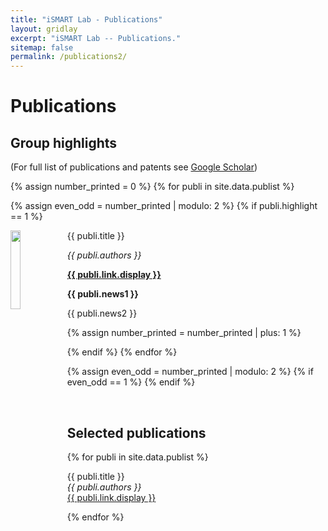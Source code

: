 ```yaml
---
title: "iSMART Lab - Publications"
layout: gridlay
excerpt: "iSMART Lab -- Publications."
sitemap: false
permalink: /publications2/
---
```


# Publications

## Group highlights

(For full list of publications and patents see [Google Scholar](https://scholar.google.com/citations?hl=en&user=V8pn4tIAAAAJ&view_op=list_works&sortby=pubdate))

{% assign number_printed = 0 %}
{% for publi in site.data.publist %}

{% assign even_odd = number_printed | modulo: 2 %}
{% if publi.highlight == 1 %}

<div class="row">
 <div class="col-sm-12 clearfix">
  <div class="well">
   <img src="{{ site.url }}{{ site.baseurl }}/images/pubpic/{{ publi.image }}" class="img-responsive";border: 3px solid #000; width="18%" style="aspect-ratio: 1.8;float: left" />
   <pubtit>{{ publi.title }}</pubtit>
   <p><em>{{ publi.authors }}</em></p>
   <p><strong><a href="{{ publi.link.url }}">{{ publi.link.display }}</a></strong></p>
   <p class="text-danger"><strong> {{ publi.news1 }}</strong></p>
   <p> {{ publi.news2 }}</p>
  </div>
 </div>
</div>

{% assign number_printed = number_printed | plus: 1 %}

{% endif %}
{% endfor %}

{% assign even_odd = number_printed | modulo: 2 %}
{% if even_odd == 1 %}
{% endif %}

<p> &nbsp; </p>



## Selected publications

{% for publi in site.data.publist %}

  {{ publi.title }} <br />
  <em>{{ publi.authors }} </em><br /><a href="{{ publi.link.url }}">{{ publi.link.display }}</a>

{% endfor %}
